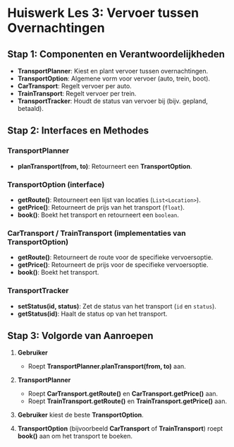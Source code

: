 # Huiswerk Les 3: Vervoer tussen Overnachtingen

## **Stap 1: Componenten en Verantwoordelijkheden**

- **TransportPlanner**: Kiest en plant vervoer tussen overnachtingen.
- **TransportOption**: Algemene vorm voor vervoer (auto, trein, boot).
- **CarTransport**: Regelt vervoer per auto.
- **TrainTransport**: Regelt vervoer per trein.
- **TransportTracker**: Houdt de status van vervoer bij (bijv. gepland, betaald).

## **Stap 2: Interfaces en Methodes**

### **TransportPlanner**
- **planTransport(from, to)**: Retourneert een **TransportOption**.

### **TransportOption** (interface)
- **getRoute()**: Retourneert een lijst van locaties (`List<Location>`).
- **getPrice()**: Retourneert de prijs van het transport (`float`).
- **book()**: Boekt het transport en retourneert een `boolean`.

### **CarTransport** / **TrainTransport** (implementaties van TransportOption)
- **getRoute()**: Retourneert de route voor de specifieke vervoersoptie.
- **getPrice()**: Retourneert de prijs voor de specifieke vervoersoptie.
- **book()**: Boekt het transport.

### **TransportTracker**
- **setStatus(id, status)**: Zet de status van het transport (`id` en `status`).
- **getStatus(id)**: Haalt de status op van het transport.

## **Stap 3: Volgorde van Aanroepen**

1. **Gebruiker**
    - Roept **TransportPlanner.planTransport(from, to)** aan.

2. **TransportPlanner**
    - Roept **CarTransport.getRoute()** en **CarTransport.getPrice()** aan.
    - Roept **TrainTransport.getRoute()** en **TrainTransport.getPrice()** aan.

3. **Gebruiker** kiest de beste **TransportOption**.

4. **TransportOption** (bijvoorbeeld **CarTransport** of **TrainTransport**) roept **book()** aan om het transport te boeken.
